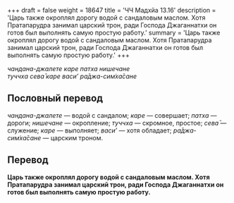+++
draft = false
weight = 18647
title = 'ЧЧ Мадхйа 13.16'
description = 'Царь также окроплял дорогу водой с сандаловым маслом. Хотя Пратапарудра занимал царский трон, ради Господа Джаганнатхи он готов был выполнять самую простую работу.'
summary = 'Царь также окроплял дорогу водой с сандаловым маслом. Хотя Пратапарудра занимал царский трон, ради Господа Джаганнатхи он готов был выполнять самую простую работу.'
+++

_чандана-джалете каре патха нишечане  
туччха сева̄ каре васи’ ра̄джа-сим̇ха̄сане_

## Пословный перевод

_чандана_\-_джалете_ — водой с сандалом; _каре_ — совершает; _патха_ — дороги; _нишечане_ — окропление; _туччха_ — скромное, простое; _сева̄_ — служение; _каре_ — выполняет; _васи’_ — хотя обладает; _ра̄джа_\-_сим̇ха̄сане_ — царским троном.

## Перевод

**Царь также окроплял дорогу водой с сандаловым маслом. Хотя Пратапарудра занимал царский трон, ради Господа Джаганнатхи он готов был выполнять самую простую работу.**
